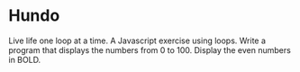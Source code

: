 # Hundo
Live life one loop at a time. A Javascript exercise using loops. Write a program that displays the numbers from 0 to 100. Display the even numbers in BOLD.
